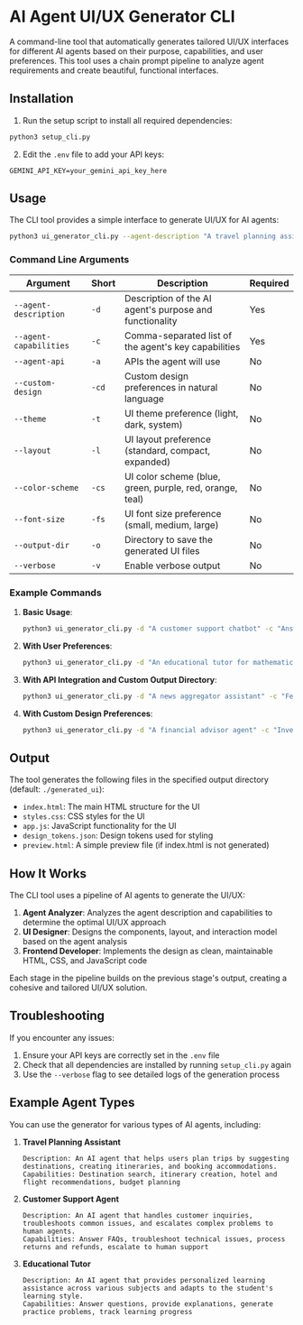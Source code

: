 # AI Agent UI/UX Generator CLI

A command-line tool that automatically generates tailored UI/UX interfaces for different AI agents based on their purpose, capabilities, and user preferences. This tool uses a chain prompt pipeline to analyze agent requirements and create beautiful, functional interfaces.

## Installation

1. Run the setup script to install all required dependencies:

```bash
python3 setup_cli.py
```

2. Edit the `.env` file to add your API keys:

```
GEMINI_API_KEY=your_gemini_api_key_here
```

## Usage

The CLI tool provides a simple interface to generate UI/UX for AI agents:

```bash
python3 ui_generator_cli.py --agent-description "A travel planning assistant that helps users find destinations and create itineraries" --agent-capabilities "Search destinations, create itineraries, recommend hotels and flights" --theme dark --color-scheme blue
```

### Command Line Arguments

| Argument | Short | Description | Required |
|----------|-------|-------------|----------|
| `--agent-description` | `-d` | Description of the AI agent's purpose and functionality | Yes |
| `--agent-capabilities` | `-c` | Comma-separated list of the agent's key capabilities | Yes |
| `--agent-api` | `-a` | APIs the agent will use | No |
| `--custom-design` | `-cd` | Custom design preferences in natural language | No |
| `--theme` | `-t` | UI theme preference (light, dark, system) | No |
| `--layout` | `-l` | UI layout preference (standard, compact, expanded) | No |
| `--color-scheme` | `-cs` | UI color scheme (blue, green, purple, red, orange, teal) | No |
| `--font-size` | `-fs` | UI font size preference (small, medium, large) | No |
| `--output-dir` | `-o` | Directory to save the generated UI files | No |
| `--verbose` | `-v` | Enable verbose output | No |

### Example Commands

1. **Basic Usage**:
   ```bash
   python3 ui_generator_cli.py -d "A customer support chatbot" -c "Answer FAQs, troubleshoot issues, escalate to human support"
   ```

2. **With User Preferences**:
   ```bash
   python3 ui_generator_cli.py -d "An educational tutor for mathematics" -c "Explain concepts, provide practice problems, give feedback" -t dark -l compact -cs purple
   ```

3. **With API Integration and Custom Output Directory**:
   ```bash
   python3 ui_generator_cli.py -d "A news aggregator assistant" -c "Fetch news, summarize articles, filter by topic" -a "NewsAPI, OpenAI API" -o "./news_ui"
   ```

4. **With Custom Design Preferences**:
   ```bash
   python3 ui_generator_cli.py -d "A financial advisor agent" -c "Investment advice, portfolio management, retirement planning" -cd "I prefer dark minimalist designs with subtle animations and clean typography" -o "./finance_ui"
   ```

## Output

The tool generates the following files in the specified output directory (default: `./generated_ui`):

- `index.html`: The main HTML structure for the UI
- `styles.css`: CSS styles for the UI
- `app.js`: JavaScript functionality for the UI
- `design_tokens.json`: Design tokens used for styling
- `preview.html`: A simple preview file (if index.html is not generated)

## How It Works

The CLI tool uses a pipeline of AI agents to generate the UI/UX:

1. **Agent Analyzer**: Analyzes the agent description and capabilities to determine the optimal UI/UX approach
2. **UI Designer**: Designs the components, layout, and interaction model based on the agent analysis
3. **Frontend Developer**: Implements the design as clean, maintainable HTML, CSS, and JavaScript code

Each stage in the pipeline builds on the previous stage's output, creating a cohesive and tailored UI/UX solution.

## Troubleshooting

If you encounter any issues:

1. Ensure your API keys are correctly set in the `.env` file
2. Check that all dependencies are installed by running `setup_cli.py` again
3. Use the `--verbose` flag to see detailed logs of the generation process

## Example Agent Types

You can use the generator for various types of AI agents, including:

1. **Travel Planning Assistant**
   ```
   Description: An AI agent that helps users plan trips by suggesting destinations, creating itineraries, and booking accommodations.
   Capabilities: Destination search, itinerary creation, hotel and flight recommendations, budget planning
   ```

2. **Customer Support Agent**
   ```
   Description: An AI agent that handles customer inquiries, troubleshoots common issues, and escalates complex problems to human agents.
   Capabilities: Answer FAQs, troubleshoot technical issues, process returns and refunds, escalate to human support
   ```

3. **Educational Tutor**
   ```
   Description: An AI agent that provides personalized learning assistance across various subjects and adapts to the student's learning style.
   Capabilities: Answer questions, provide explanations, generate practice problems, track learning progress
   ```
